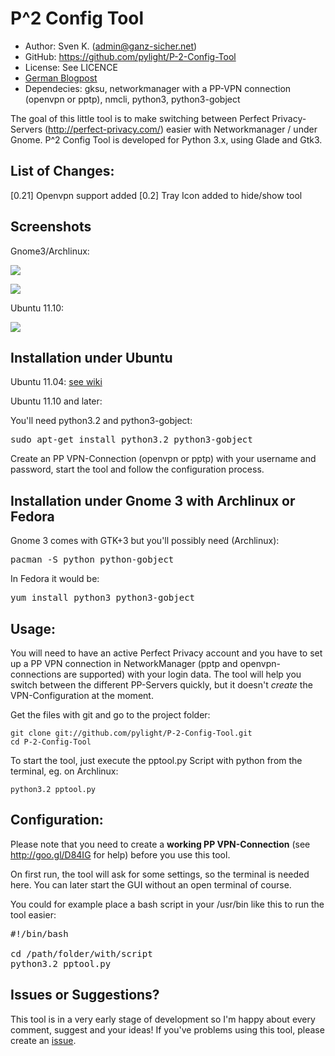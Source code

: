 P^2 Config Tool
===============

* Author:    Sven K. (<admin@ganz-sicher.net>)
* GitHub:    <https://github.com/pylight/P-2-Config-Tool>
* License: See LICENCE
* [German Blogpost](http://ganz-sicher.net/blog/programmierung-scripting/perfect-privacy-tool-fur-den-networkmanager-p2-vpn-config-tool/)
* Dependecies: gksu, networkmanager with a PP-VPN connection (openvpn or pptp), nmcli, python3, python3-gobject

The goal of this little tool is to make switching between Perfect 
Privacy-Servers (http://perfect-privacy.com/) easier with Networkmanager / 
under Gnome. P^2 Config Tool is developed for Python 3.x, using Glade and Gtk3.


List of Changes:
----------------
[0.21]	Openvpn support added
[0.2]	Tray Icon added to hide/show tool


Screenshots
------------

Gnome3/Archlinux:

![](http://i.imgur.com/fIED5.jpg)

![](http://i.imgur.com/grlZu.jpg)

Ubuntu 11.10:

![](http://i.imgur.com/vlV8x.png)


Installation under Ubuntu
---------------------------------

Ubuntu 11.04: [see wiki](https://github.com/pylight/P-2-Config-Tool/wiki/Installation-%28Ubuntu-11.04%29)

Ubuntu 11.10 and later:

You'll need python3.2 and python3-gobject:
<pre>sudo apt-get install python3.2 python3-gobject</pre>

Create an PP VPN-Connection (openvpn or pptp) with your username and password, start the tool and follow the configuration process.


Installation under Gnome 3 with Archlinux or Fedora
-----------------------------------------------

Gnome 3 comes with GTK+3 but you'll possibly need (Archlinux):
<pre>pacman -S python python-gobject</pre>

In Fedora it would be:
<pre>yum install python3 python3-gobject</pre>


Usage:
------

You will need to have an active Perfect Privacy account and you have to 
set up a PP VPN connection in NetworkManager (pptp and openvpn-connections 
are supported) with your login data. The 
tool will help you switch between the different PP-Servers quickly, but 
it doesn't *create* the VPN-Configuration at the moment.

Get the files with git and go to the project folder:
	
	git clone git://github.com/pylight/P-2-Config-Tool.git
	cd P-2-Config-Tool

To start the tool, just execute the  pptool.py Script with python from 
the terminal, eg. on Archlinux:

	python3.2 pptool.py
	

Configuration:
-------------

Please note that you need to create a **working PP VPN-Connection** 
(see http://goo.gl/D84IG for help) before you use this tool.

On first run, the tool will ask for some settings, so the terminal is 
needed here. You can later start the GUI without an open terminal of course.

You could for example place a bash script in your /usr/bin like this
to run the tool easier:
<pre>
#!/bin/bash

cd /path/folder/with/script
python3.2 pptool.py
</pre>


Issues or Suggestions?
----------------------

This tool is in a very early stage of development so I'm happy about 
every comment, suggest and your ideas! If you've problems using this tool,
please create an [issue](https://github.com/pylight/P-2-Config-Tool/issues/new).
